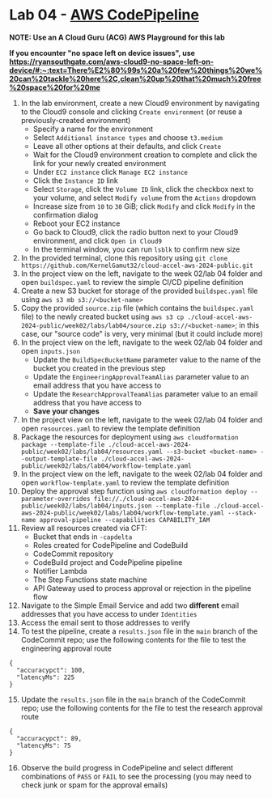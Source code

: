 # Lab 04 - [AWS CodePipeline](https://aws.amazon.com/blogs/devops/new-fine-grained-continuous-delivery-with-codepipeline-and-aws-stepfunctions/)

**NOTE: Use an A Cloud Guru (ACG) AWS Playground for this lab**

**If you encounter "no space left on device issues", use https://ryansouthgate.com/aws-cloud9-no-space-left-on-device/#:~:text=There%E2%80%99s%20a%20few%20things%20we%20can%20tackle%20here%2C,clean%20up%20that%20much%20free%20space%20for%20me**

1. In the lab environment, create a new Cloud9 environment by navigating to the Cloud9 console and clicking `Create environment` (or reuse a previously-created environment)
    - Specify a name for the environment
    - Select `Additional instance types` and choose `t3.medium`
    - Leave all other options at their defaults, and click `Create`
    - Wait for the Cloud9 environment creation to complete and click the link for your newly created environment
    - Under `EC2 instance` click `Manage EC2 instance`
    - Click the `Instance ID` link
    - Select `Storage`, click the `Volume ID` link, click the checkbox next to your volume, and select `Modify volume` from the `Actions` dropdown
    - Increase size from `10` to `30` GiB; click `Modify` and click `Modify` in the confirmation dialog
    - Reboot your EC2 instance
    - Go back to Cloud9, click the radio button next to your Cloud9 environment, and click `Open in Cloud9`
    - In the terminal window, you can run `lsblk` to confirm new size
1. In the provided terminal, clone this repository using `git clone https://github.com/KernelGamut32/cloud-accel-aws-2024-public.git`
1. In the project view on the left, navigate to the week 02/lab 04 folder and open `buildspec.yaml` to review the simple CI/CD pipeline definition
1. Create a new S3 bucket for storage of the provided `buildspec.yaml` file using `aws s3 mb s3://<bucket-name>`
1. Copy the provided `source.zip` file (which contains the `buildspec.yaml` file) to the newly created bucket using `aws s3 cp ./cloud-accel-aws-2024-public/week02/labs/lab04/source.zip s3://<bucket-name>`; in this case, our "source code" is very, very minimal (but it could include more)
1. In the project view on the left, navigate to the week 02/lab 04 folder and open `inputs.json`
    - Update the `BuildSpecBucketName` parameter value to the name of the bucket you created in the previous step
    - Update the `EngineeringApprovalTeamAlias` parameter value to an email address that you have access to
    - Update the `ResearchApprovalTeamAlias` parameter value to an email address that you have access to
    - **Save your changes**
1. In the project view on the left, navigate to the week 02/lab 04 folder and open `resources.yaml` to review the template definition
1. Package the resources for deployment using `aws cloudformation package --template-file ./cloud-accel-aws-2024-public/week02/labs/lab04/resources.yaml --s3-bucket <bucket-name> --output-template-file ./cloud-accel-aws-2024-public/week02/labs/lab04/workflow-template.yaml`
1. In the project view on the left, navigate to the week 02/lab 04 folder and open `workflow-template.yaml` to review the template definition
1. Deploy the approval step function using `aws cloudformation deploy --parameter-overrides file://./cloud-accel-aws-2024-public/week02/labs/lab04/inputs.json --template-file ./cloud-accel-aws-2024-public/week02/labs/lab04/workflow-template.yaml --stack-name approval-pipeline --capabilities CAPABILITY_IAM`
1. Review all resources created via CFT:
    - Bucket that ends in `-capdelta`
    - Roles created for CodePipeline and CodeBuild
    - CodeCommit repository
    - CodeBuild project and CodePipeline pipeline
    - Notifier Lambda
    - The Step Functions state machine
    - API Gateway used to process approval or rejection in the pipeline flow
1. Navigate to the Simple Email Service and add two **different** email addresses that you have access to under `Identities`
1. Access the email sent to those addresses to verify
1. To test the pipeline, create a `results.json` file in the `main` branch of the CodeCommit repo; use the following contents for the file to test the engineering approval route

```
{
  "accuracypct": 100,
  "latencyMs": 225
}
```

15. Update the `results.json` file in the `main` branch of the CodeCommit repo; use the following contents for the file to test the research approval route

```
{
  "accuracypct": 89,
  "latencyMs": 75
}
```

16. Observe the build progress in CodePipeline and select different combinations of `PASS` or `FAIL` to see the processing (you may need to check junk or spam for the approval emails)
